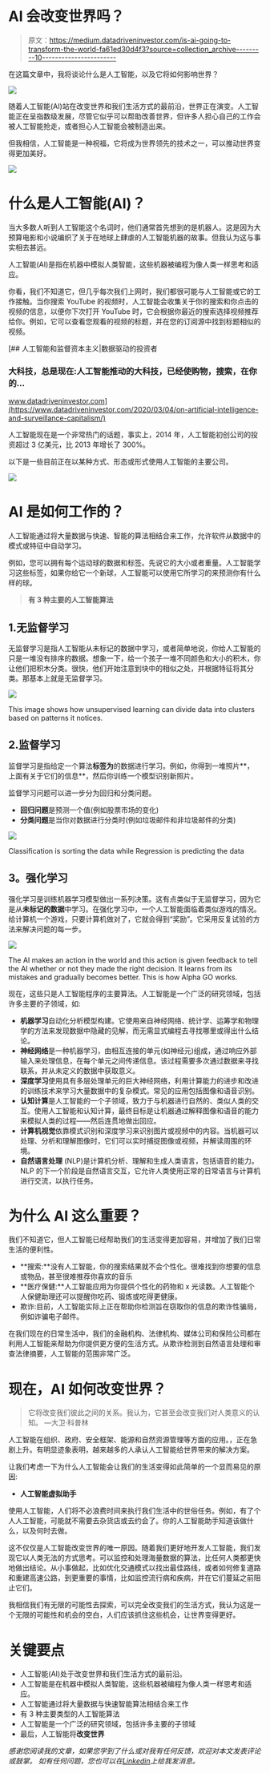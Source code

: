 # AI 会改变世界吗？

> 原文：<https://medium.datadriveninvestor.com/is-ai-going-to-transform-the-world-fa61ed30d4f3?source=collection_archive---------10----------------------->

在这篇文章中，我将谈论什么是人工智能，以及它将如何影响世界？

![](img/d9c3326077b7b297d102edba87d38354.png)

随着人工智能(AI)站在改变世界和我们生活方式的最前沿，世界正在演变。人工智能正在呈指数级发展，尽管它似乎可以帮助改善世界，但许多人担心自己的工作会被人工智能抢走，或者担心人工智能会被制造出来。

但我相信，人工智能是一种祝福，它将成为世界领先的技术之一，可以推动世界变得更加美好。

![](img/4e720ae6efe744489d6fe2d9bdd8fde3.png)

# 什么是人工智能(AI)？

当大多数人听到人工智能这个名词时，他们通常首先想到的是机器人。这是因为大预算电影和小说编织了关于在地球上肆虐的人工智能机器的故事。但我认为这与事实相去甚远。

人工智能(AI)是指在机器中模拟人类智能，这些机器被编程为像人类一样思考和适应。

你看，我们不知道它，但几乎每次我们上网时，我们都很可能与人工智能或它的工作接触。当你搜索 YouTube 的视频时，人工智能会收集关于你的搜索和你点击的视频的信息，以便你下次打开 YouTube 时，它会根据你最近的搜索选择视频推荐给你。例如，它可以查看您观看的视频的标题，并在您的订阅源中找到标题相似的视频。

[](https://www.datadriveninvestor.com/2020/03/04/on-artificial-intelligence-and-surveillance-capitalism/) [## 人工智能和监督资本主义|数据驱动的投资者

### 大科技，总是现在:人工智能推动的大科技，已经使购物，搜索，在你的…

www.datadriveninvestor.com](https://www.datadriveninvestor.com/2020/03/04/on-artificial-intelligence-and-surveillance-capitalism/) 

人工智能现在是一个非常热门的话题，事实上，2014 年，人工智能初创公司的投资超过 3 亿美元，比 2013 年增长了 300%。

以下是一些目前正在以某种方式、形态或形式使用人工智能的主要公司。

![](img/d3c51a6cc1371b9d289a3becc773c607.png)

# AI 是如何工作的？

人工智能通过将大量数据与快速、智能的算法相结合来工作，允许软件从数据中的模式或特征中自动学习。

例如，您可以拥有每个运动球的数据和标签。先说它的大小或者重量。人工智能学习这些标签，如果你给它一个新球，人工智能可以使用它所学习的来预测你有什么样的球。

> **有 3 种主要的人工智能算法**

## 1.无监督学习

无监督学习是指人工智能从未标记的数据中学习，或者简单地说，你给人工智能的只是一堆没有排序的数据。想象一下，给一个孩子一堆不同颜色和大小的积木，你让他们把积木分类。很快，他们开始注意到块中的相似之处，并根据特征将其分类。那基本上就是无监督学习。

![](img/103e3d76a31cf045b6b003bfbc036f9e.png)

This image shows how unsupervised learning can divide data into clusters based on patterns it notices.

## 2.监督学习

监督学习是指给定一个算法**标签为**的数据进行学习。例如，你得到一堆照片**，上面有关于它们的信息**，然后你训练一个模型识别新照片。

监督学习问题可以进一步分为回归和分类问题。

*   **回归问题**是预测一个值(例如股票市场的变化)
*   **分类问题**是当你对数据进行分类时(例如垃圾邮件和非垃圾邮件的分类)

![](img/8bf7014e4d8184c254f8a98440854b34.png)

Classification is sorting the data while Regression is predicting the data

## **3。强化学习**

强化学习是训练机器学习模型做出一系列决策。这有点类似于无监督学习，因为它是从**未标记的数据**中学习。在强化学习中，一个人工智能面临着类似游戏的情况。给计算机一个游戏，只要计算机做对了，它就会得到“奖励”。它采用反复试验的方法来解决问题的每一步。

![](img/6694258426e33359e15dc2150764f947.png)

The AI makes an action in the world and this action is given feedback to tell the AI whether or not they made the right decision. It learns from its mistakes and gradually becomes better. This is how Alpha GO works.

现在，这些只是人工智能程序的主要算法。人工智能是一个广泛的研究领域，包括许多主要的子领域，如:

*   **机器学习**自动化分析模型构建。它使用来自神经网络、统计学、运筹学和物理学的方法来发现数据中隐藏的见解，而无需显式编程去寻找哪里或得出什么结论。
*   **神经网络**是一种机器学习，由相互连接的单元(如神经元)组成，通过响应外部输入来处理信息，在每个单元之间传递信息。该过程需要多次通过数据来寻找联系，并从未定义的数据中获取意义。
*   **深度学习**使用具有多层处理单元的巨大神经网络，利用计算能力的进步和改进的训练技术来学习大量数据中的复杂模式。常见的应用包括图像和语音识别。
*   **认知计算**是人工智能的一个子领域，致力于与机器进行自然的、类似人类的交互。使用人工智能和认知计算，最终目标是让机器通过解释图像和语音的能力来模拟人类的过程——然后连贯地做出回应。
*   **计算机视觉**依靠模式识别和深度学习来识别图片或视频中的内容。当机器可以处理、分析和理解图像时，它们可以实时捕捉图像或视频，并解读周围的环境。
*   **自然语言处理** (NLP)是计算机分析、理解和生成人类语言，包括语音的能力。NLP 的下一个阶段是自然语言交互，它允许人类使用正常的日常语言与计算机进行交流，以执行任务。

# 为什么 AI 这么重要？

我们不知道它，但人工智能已经帮助我们的生活变得更加容易，并增加了我们日常生活的便利性。

*   **搜索:**没有人工智能，你的搜索结果就不会个性化。很难找到你想要的信息或物品，甚至很难推荐你喜欢的音乐
*   **医疗保健:**人工智能应用为你提供个性化的药物和 x 光读数。人工智能个人保健助理还可以提醒你吃药、锻炼或吃得更健康。
*   欺诈:目前，人工智能实际上正在帮助你检测旨在窃取你的信息的欺诈性骗局，例如诈骗电子邮件。

在我们现在的日常生活中，我们的金融机构、法律机构、媒体公司和保险公司都在利用人工智能来帮助为你提供更方便的生活方式。从欺诈检测到自然语言处理和审查法律摘要，人工智能的范围非常广泛。

# 现在，AI 如何改变世界？

> 它将改变我们彼此之间的关系。我认为，它甚至会改变我们对人类意义的认知。 —大卫·科普林

人工智能在组织、政府、安全框架、能源和自然资源管理等方面的应用。，正在急剧上升。有明显迹象表明，越来越多的人承认人工智能给世界带来的解决方案。

让我们考虑一下为什么人工智能会让我们的生活变得如此简单的一个显而易见的原因:

*   **人工智能虚拟助手**

使用人工智能，人们将不必浪费时间来执行我们生活中的世俗任务。例如，有了个人人工智能，可能就不需要去杂货店或去约会了。你的人工智能助手知道该做什么，以及何时去做。

这不仅仅是人工智能改变世界的唯一原因。随着我们更好地开发人工智能，我们发现它以人类无法的方式思考。可以监控和处理海量数据的算法，比任何人类都更快地做出结论。从小事做起，比如优化交通模式以找出最佳路线，或者如何修复道路和重建高速公路，到更重要的事情，比如监控流行病和疾病，并在它们蔓延之前阻止它们。

我相信我们有无限的可能性去探索，可以完全改变我们的生活方式，我认为这是一个无限的可能性和机会的空白，人们应该抓住这些机会，让世界变得更好。

# 关键要点

*   人工智能(AI)处于改变世界和我们生活方式的最前沿。
*   人工智能是在机器中模拟人类智能，这些机器被编程为像人类一样思考和适应。
*   人工智能通过将大量数据与快速智能算法相结合来工作
*   有 3 种主要类型的人工智能算法
*   人工智能是一个广泛的研究领域，包括许多主要的子领域
*   最后，人工智能将**改变世界**

*感谢您阅读我的文章，如果您学到了什么或对我有任何反馈，欢迎对本文发表评论或鼓掌。* *如有任何问题，您也可以在*[*Linkedin*](https://www.linkedin.com/in/archie-shou-7488b3193/)*上给我发消息。*